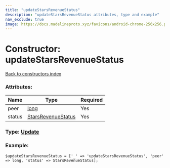 ```yaml
---
title: "updateStarsRevenueStatus"
description: "updateStarsRevenueStatus attributes, type and example"
nav_exclude: true
image: https://docs.madelineproto.xyz/favicons/android-chrome-256x256.png
---
```

# Constructor: updateStarsRevenueStatus  
[Back to constructors index](/API_docs/constructors/index.html)



### Attributes:

| Name     |    Type       | Required |
|----------|---------------|----------|
|peer|[long](/API_docs/types/long.html) | Yes|
|status|[StarsRevenueStatus](/API_docs/types/StarsRevenueStatus.html) | Yes|



### Type: [Update](/API_docs/types/Update.html)


### Example:

```
$updateStarsRevenueStatus = ['_' => 'updateStarsRevenueStatus', 'peer' => long, 'status' => StarsRevenueStatus];
```  

